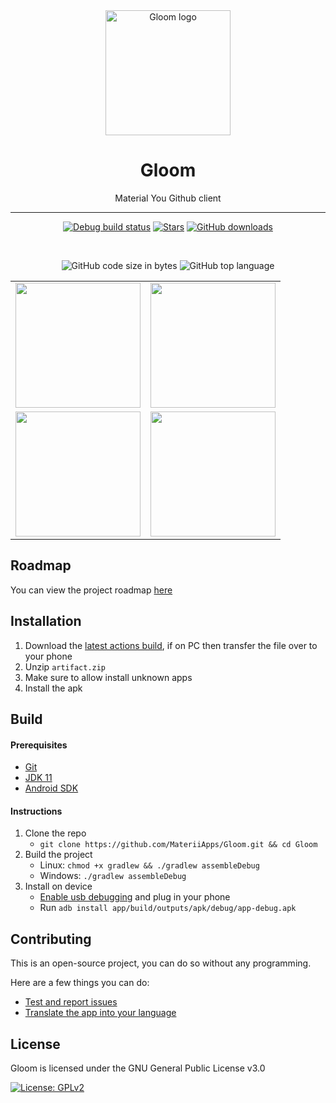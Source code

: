 
<div align="center">

  <img src=".github/images/logo.png" alt="Gloom logo" width="200px" />
  
  # Gloom

  
  Material You Github client
  
  ---
  [![Debug build status](https://img.shields.io/github/actions/workflow/status/MateriiApps/Gloom/android.yml?label=Debug%20Build&logo=github&style=for-the-badge&branch=main)](https://nightly.link/MateriiApps/Gloom/workflows/android/main/gloom-debug.zip)
  [![Stars](https://img.shields.io/github/stars/MateriiApps/Gloom?logo=github&style=for-the-badge)](https://github.com/MateriiApps/Gloom/stargazers)
  [![GitHub downloads](https://img.shields.io/discord/885879572447522817?logo=discord&logoColor=white&style=for-the-badge)](https://discord.gg/3y6vbneMsW)
  
  <br>
  
  ![GitHub code size in bytes](https://img.shields.io/github/languages/code-size/MateriiApps/Gloom?logo=github&logoColor=%23fff&style=for-the-badge)
  ![GitHub top language](https://img.shields.io/github/languages/top/MateriiApps/Gloom?style=for-the-badge)

|                                                                                                                                                                                                                                                       |                                                                                                                                                                                                                                                       |
|-------------------------------------------------------------------------------------------------------------------------------------------------------------------------------------------------------------------------------------------------------|-------------------------------------------------------------------------------------------------------------------------------------------------------------------------------------------------------------------------------------------------------|
| <picture><source media="(prefers-color-scheme: dark)" srcset=".github/images/Home.png" /><source media="(prefers-color-scheme: light)" srcset=".github/images/Home-Light.png" /><img src=".github/images/Home.png" width="200px"/></picture>          | <picture><source media="(prefers-color-scheme: dark)" srcset=".github/images/Explore.png" /><source media="(prefers-color-scheme: light)" srcset=".github/images/Explore-Light.png" /><img src=".github/images/Explore.png" width="200px"/></picture> |
| <picture><source media="(prefers-color-scheme: dark)" srcset=".github/images/Profile.png" /><source media="(prefers-color-scheme: light)" srcset=".github/images/Profile-Light.png" /><img src=".github/images/Profile.png" width="200px"/></picture> | <picture><source media="(prefers-color-scheme: dark)" srcset=".github/images/Repo.png" /><source media="(prefers-color-scheme: light)" srcset=".github/images/Repo-Light.png" /><img src=".github/images/Repo.png" width="200px"/></picture>          |
</div>

## Roadmap

You can view the project roadmap [here](https://github.com/orgs/MateriiApps/projects/2)

Installation
---
 1. Download the [latest actions build](https://nightly.link/MateriiApps/Gloom/workflows/android/main/artifact.zip), if on PC then transfer the file over to your phone
 2. Unzip `artifact.zip`
 3. Make sure to allow install unknown apps
 4. Install the apk

Build
---

#### Prerequisites
  - [Git](https://git-scm.com/downloads)
  - [JDK 11](https://www.oracle.com/java/technologies/javase/jdk11-archive-downloads.html)
  - [Android SDK](https://developer.android.com/studio)

#### Instructions

1. Clone the repo
    - `git clone https://github.com/MateriiApps/Gloom.git && cd Gloom`
2. Build the project
    - Linux: `chmod +x gradlew && ./gradlew assembleDebug`
    - Windows: `./gradlew assembleDebug`
3. Install on device
    - [Enable usb debugging](https://developer.android.com/studio/debug/dev-options) and plug in your phone
    - Run `adb install app/build/outputs/apk/debug/app-debug.apk`

## Contributing

This is an open-source project, you can do so without any programming.

Here are a few things you can do:

- [Test and report issues](https://github.com/MateriiApps/Gloom/issues/new/choose)
- [Translate the app into your language](https://crowdin.com/project/gloom)
    
License
---
Gloom is licensed under the GNU General Public License v3.0

[![License: GPLv2](https://img.shields.io/badge/License-GPL%20v3-blue.svg?style=for-the-badge)](https://github.com/MateriiApps/Gloom/blob/main/LICENSE)
